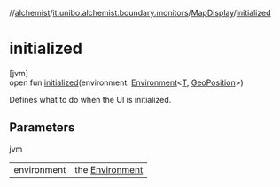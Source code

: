 //[alchemist](../../../index.md)/[it.unibo.alchemist.boundary.monitors](../index.md)/[MapDisplay](index.md)/[initialized](initialized.md)

# initialized

[jvm]\
open fun [initialized](initialized.md)(environment: [Environment](../../it.unibo.alchemist.model.interfaces/-environment/index.md)<[T](../../it.unibo.alchemist.boundary.interfaces/-graphical2-d-output-monitor/index.md), [GeoPosition](../../it.unibo.alchemist.model.interfaces/-geo-position/index.md)>)

Defines what to do when the UI is initialized.

## Parameters

jvm

| | |
|---|---|
| environment | the [Environment](../../it.unibo.alchemist.model.interfaces/-environment/index.md) |
